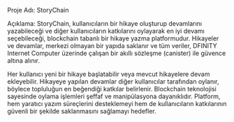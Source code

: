 Proje Adı: StoryChain

Açıklama:
StoryChain, kullanıcıların bir hikaye oluşturup devamlarını yazabileceği ve diğer kullanıcıların katkılarını oylayarak en iyi devamı seçebileceği, blockchain tabanlı bir hikaye yazma platformudur. Hikayeler ve devamlar, merkezi olmayan bir yapıda saklanır ve tüm veriler, DFINITY Internet Computer üzerinde çalışan bir akıllı sözleşme (canister) ile güvence altına alınır.

Her kullanıcı yeni bir hikaye başlatabilir veya mevcut hikayelere devam ekleyebilir. Hikayeye yapılan devamlar diğer kullanıcılar tarafından oylanır, böylece topluluğun en beğendiği katkılar belirlenir. Blockchain teknolojisi sayesinde oylama işlemleri şeffaf ve manipülasyona dayanıklıdır. Platform, hem yaratıcı yazım süreçlerini desteklemeyi hem de kullanıcıların katkılarının güvenli bir şekilde saklanmasını sağlamayı hedefler.
